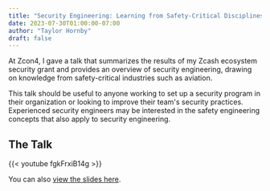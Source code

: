 ```yaml
---
title: "Security Engineering: Learning from Safety-Critical Disciplines"
date: 2023-07-30T01:00:00-07:00
author: "Taylor Hornby"
draft: false
---
```


At Zcon4, I gave a talk that summarizes the results of my Zcash ecosystem
security grant and provides an overview of security engineering, drawing on
knowledge from safety-critical industries such as aviation. 

This talk should be useful to anyone working to set up a security program in
their organization or looking to improve their team's security practices.
Experienced security engineers may be interested in the safety engineering
concepts that also apply to security engineering.

## The Talk

{{< youtube fgkFrxiB14g >}}

You can also [view the slides here](https://docs.google.com/presentation/d/1gq-JOhLkmvlebkh5RBCTZBZwNBoxZ_ioVmgAsMKkC1Q/edit?usp=sharing).